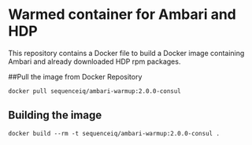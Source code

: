 Warmed container for Ambari and HDP
==========

This repository contains a Docker file to build a Docker image containing Ambari and already downloaded HDP rpm packages.

##Pull the image from Docker Repository
```
docker pull sequenceiq/ambari-warmup:2.0.0-consul
```

## Building the image
```
docker build --rm -t sequenceiq/ambari-warmup:2.0.0-consul .
```
